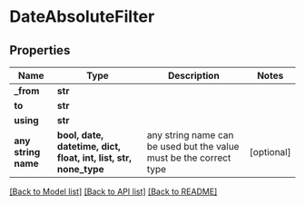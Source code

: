 # DateAbsoluteFilter


## Properties
Name | Type | Description | Notes
------------ | ------------- | ------------- | -------------
**_from** | **str** |  | 
**to** | **str** |  | 
**using** | **str** |  | 
**any string name** | **bool, date, datetime, dict, float, int, list, str, none_type** | any string name can be used but the value must be the correct type | [optional]

[[Back to Model list]](../README.md#documentation-for-models) [[Back to API list]](../README.md#documentation-for-api-endpoints) [[Back to README]](../README.md)


